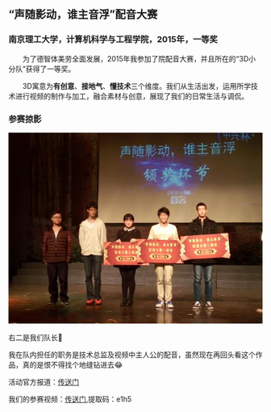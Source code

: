 ## “声随影动，谁主音浮”配音大赛

### 南京理工大学，计算机科学与工程学院，2015年，一等奖

　　为了德智体美劳全面发展，2015年我参加了院配音大赛，并且所在的“3D小分队”获得了一等奖。

　　3D寓意为**有创意**、**接地气**、**懂技术**三个维度。我们从生活出发，运用所学技术进行视频的制作与加工，融合素材与创意，展现了我们的日常生活与调侃。

### 参赛掠影

![获奖掠影](https://github.com/zzy928/Dashboard/blob/master/images/%E9%85%8D%E9%9F%B3%E5%A4%A7%E8%B5%9B.jpg?raw=true)

右二是我们队长:muscle: 

我在队内担任的职务是技术总监及视频中主人公的配音，虽然现在再回头看这个作品，真的是恨不得找个地缝钻进去:joy:

活动官方报道：[传送门](http://zs.njust.edu.cn/_t158/08/fc/c3553a67836/page.htm)

我们的参赛视频：[传送门](https://pan.baidu.com/s/1q8b_6hoe_uHZb_OWN6f8Ew),提取码：e1h5